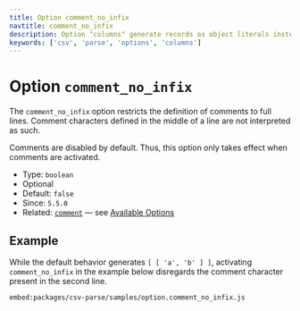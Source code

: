 ```yaml
---
title: Option comment_no_infix
navtitle: comment_no_infix
description: Option "columns" generate records as object literals instead of arrays.
keywords: ['csv', 'parse', 'options', 'columns']
---
```


# Option `comment_no_infix`

The `comment_no_infix` option restricts the definition of comments to full lines. Comment characters defined in the middle of a line are not interpreted as such.

Comments are disabled by default. Thus, this option only takes effect when comments are activated.

* Type: `boolean`
* Optional
* Default: `false`
* Since: `5.5.0`
* Related: [`comment`](/parse/options/comment/) &mdash; see [Available Options](/parse/options/#available-options)

## Example

While the default behavior generates `[ [ 'a', 'b' ] ]`, activating `comment_no_infix` in the example below disregards the comment character present in the second line.

`embed:packages/csv-parse/samples/option.comment_no_infix.js`
